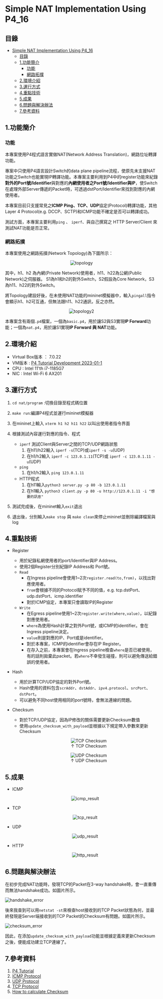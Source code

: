 [comment]: # (SPDX-License-Identifier:  Apache-2.0)

# Simple NAT Implementation Using P4_16

## 目錄

- [Simple NAT Implementation Using P4\_16](#simple-nat-implementation-using-p4_16)
  - [目錄](#目錄)
  - [1.功能簡介](#1功能簡介)
    - [功能](#功能)
    - [網路拓撲](#網路拓撲)
  - [2.環境介紹](#2環境介紹)
  - [3.運行方式](#3運行方式)
  - [4.重點技術](#4重點技術)
  - [5.成果](#5成果)
  - [6.問題與解決辦法](#6問題與解決辦法)
  - [7.參考資料](#7參考資料)

## 1.功能簡介

### 功能

本專案使用P4程式語言實做NAT(Network Address Translation)，網路位址轉譯功能。

專案中只使用P4語言設計Switch的data plane pipeline流程，使原先未支援NAT功能之Switch也能實現IP轉譯功能。本專案主要利用到P4中的register功能來紀錄**對外的Port號/Identifier**與對應的**內網使用者之Port號/Identifier與IP**，使Switch在處理外部Server傳遞的Packet時，可透過dstPort/Identifier來找到對應的內網使用者。

本專案目前只支援常見之**ICMP Ping、TCP、UDP**協定(Protocol)轉譯功能，其他Layer 4 Protocol(e.g. DCCP、SCTP)和ICMP功能不確定是否可以轉譯成功。

測試方面，本專案主要利用`ping` 、 `iperf`、與自己撰寫之 HTTP Server/Client 來測試NAT功能是否正常。

### 網路拓撲

本專案使用之網路拓撲(Network Topology)為下圖所示：

<p align="center">
    <img src = "./doc/topology.jpg" alt = "topology">
</p>

其中，h1、h2 為內網(Private Network)使用者，h11、h22為公網(Public Network)之伺服器。
S1為h1和h2的對外Switch，S2假設為Core Network，S3為h11、h22的對外Switch。

將Topology建設好後，在未使用NAT功能的mininet模擬器中，輸入`pingall`指令會顯示h1、h2可互通，但無法跟h11、h22通訊，反之亦然。

<p align="center">
    <img src="doc\topology_fin_2025-05-06.svg" alt="topology2">
</p>

本專案含有兩個`.p4`檔案，一個為`basic.p4`，用於讓S2與S3實現**IP Forward**功能；一個為`nat.p4`，用於讓S1實現**IP Forward 與 NAT**功能。

## 2.環境介紹

- Virtual Box版本 ： 7.0.22
- VM版本          :  [P4 Tutorial Development 2023-01-1](https://drive.google.com/file/d/1uy5g0lHr1Cb0f9F-d5ujv44nZJepvI8S/view?usp=share_link)
- CPU             : Intel 11'th i7-1185G7
- NIC             : Intel Wi-Fi 6 AX201

## 3.運行方式

1. `cd nat/program` :切換目錄至程式碼位置
2. `make run`:編譯P4程式並運行mininet模擬器
3. 在mininet上輸入 `xterm h1 h2 h11 h22` 以叫出使用者指令界面
4. 根據測試內容運行對應的指令、程式
   - `iperf` 測試Client與Server之間的TCP/UDP網路狀態
      1. 在h11/h22輸入 `iperf -s`(TCP)或`iperf -s -u`(UDP)
      2. 在h1/h2輸入 `iperf -c 123.0.1.11`(TCP)或 `iperf -c 123.0.1.11 -u`(UDP)
   - `ping` 
      1. 在h1/h2輸入 `ping 123.0.1.11`
   - HTTP程式
      1. 在h11輸入`python3 server.py -p 80 -b 123.0.1.11`
      2. 在h1輸入 `python3 client.py -p 80 -u http://123.0.1.11 -i "想要的訊息"`

5. 測試完成後，在mininet輸入`exit`退出
6. 退出後，分別輸入`make stop` 與 `make clean`來停止mininet並刪除編譯檔案與log

## 4.重點技術

- Register
  - 用於紀錄私網使用者的port/Identifier與IP Address。
  - 使用2個Register分別紀錄IP Address和 Port號。
  - `Read`
    - 在Ingress pipeline會使用1~2次`register.read(to,from)`，以找出對應使用者。
    - `from`會根據不同的Protocol賦予不同的值，e.g. tcp.dstPort、udp.dstPort、icmp.identifier
    - 對於ICMP協定，本專案只會讀取IP的Register
  - `Write`
    - 在Egress pipeline使用1~2次`register.write(where,value)`，以紀錄對應使用者。
    - `where`為使用Hash計算之對外Port號，或ICMP的identifier。會在Ingress pipeline決定。
    - `value`則是對應的IP、Port或是identifier。
    - 對於本專案，ICMP的identifier會存在IP Register。
    - 在存入之前，本專案會在Ingress pipeline檢查`where`是否已被使用，有的話則拋棄此packet。若`where`不幸發生碰撞，則可以避免傳送給錯誤的使用者。
- Hash
  - 用於計算TCP/UDP協定的對外Port號。
  - Hash使用的資料包含`scrAddr`、`dstAddr`、`ipv4.protocol`、`srcPort`、`dstPort`。
  - 可以避免不同host使用相同的port號時，會無法連線的問題。
  
- Checksum
  - 對於TCP/UDP協定，因為IP修改的關係需要更新Checksum數值
  - 使用`update_checksum_with_payload`並根據以下規定帶入參數來更新Checksum
    <p align="center">
        <img src="doc\tcp_checksum.svg" alt="TCP Checksum"><br>
        ↑ TCP Checksum
    </p>
    <p align="center">
        <img src="doc\udp_checksum.svg" alt="UDP Checksum"><br>
        ↑ UDP Checksum
    </p>

## 5.成果

- ICMP

    <p align="center">
        <img src="doc\result\icmp_result.svg" alt="icmp_result">
    </p>
- TCP
  
    <p align="center">
        <img src="doc\result\tcp_result.svg" alt="tcp_result">
    </p>
- UDP

    <p align="center">
        <img src="doc\result\udp_result.svg" alt="udp_result">
    </p>

- HTTP

    <p align="center">
        <img src="doc\result\http_result.svg" alt="http_result">
    </p>

## 6.問題與解決辦法

在初步完成NAT功能時，發現TCP的Packet在3-way handshake時，會一直重傳而無法handshake成功。如圖片所示。

![handshake_error](doc\ip_in_egress.svg)

後來我查到可以用`netstat -st`來檢查host接收到的TCP Packet狀態為何，並最終發現是Server端接收到的TCP Packet的Checksum有問題。如圖片所示。

![checksum_error](doc\check_error.svg)

因此，在添加`update_checksum_with_payload`功能並根據定義來更新Checksum之後，便能成功建立TCP連線了。

## 7.參考資料

1. [P4 Tutorial](https://github.com/p4lang/tutorials/tree/master)
2. [ICMP Protocol](https://www.rfc-editor.org/rfc/rfc792)
3. [UDP Protocol](https://www.rfc-editor.org/rfc/rfc768)
4. [TCP Protocol](https://www.rfc-editor.org/rfc/rfc793)
5. [How to calculate Checksum](https://forum.p4.org/t/checksum-calculation-when-adding-payload-to-syn-packet/96/4)